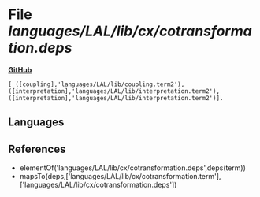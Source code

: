 # File _languages/LAL/lib/cx/cotransformation.deps_
**[GitHub](https://github.com/softlang/yas/blob/master/languages/LAL/lib/cx/cotransformation.deps)**
```
[ ([coupling],'languages/LAL/lib/coupling.term2'), ([interpretation],'languages/LAL/lib/interpretation.term2'), ([interpretation],'languages/LAL/lib/interpretation.term2')].
```

## Languages

## References
* elementOf('languages/LAL/lib/cx/cotransformation.deps',deps(term))
* mapsTo(deps,['languages/LAL/lib/cx/cotransformation.term'],['languages/LAL/lib/cx/cotransformation.deps'])

